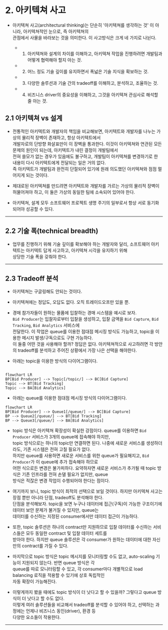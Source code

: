 # 2. 아키텍쳐 사고

- 아키텍쳐 사고(architectural thinking)는 단순히 '아키텍쳐를 생각하는 것' 이 아니라, 아키텍쳐적인 눈으로, 즉 아키텍쳐의  
  관점에서 사물을 바라보는 것을 의미한다. 이 사고방식은 크게 네 가지로 나뉜다.

  - 1. 아키텍쳐와 설계의 차이를 이해하고, 아키텍쳐 작업을 진행하려면 개발팀과 어떻게 협력해야 할지 아는 것.
  - 2. 어느 정도 기술 깊이를 유지하면서 폭넓은 기술 지식을 확보하는 것.
  - 3. 다양한 솔루션과 기술 간의 tradeoff를 이해하고, 분석하고, 조율하는 것.
  - 4. 비즈니스 driver의 중요성을 이해하고, 그것을 아키텍쳐 관심사로 해석할 줄 아는 것.

## 2.1 아키텍쳐 vs 설계

- 전통적인 아키텍트와 개발자의 책임을 비교해보면, 아키텍트와 개발자를 나누는 가상의 물리적 장벽이 존재하고, 항상 아키텍트에서  
  개발자로의 단방향 화살표만이 이 장벽을 통과한다. 이것이 아키텍쳐와 연관된 모든 문제의 원인이 되는데, 아키텍트가 내린 결정이 개발팀에서  
  전혀 쓸모가 없는 경우가 있음에도 불구하고, 개발팀이 아키텍쳐를 변경하기로 한 내용이 다시 아키텍트에게 전달되는 일은 거의 없다.  
  즉 아키텍트가 개발팀과 완전히 단절되어 있기에 원래 의도했던 아키텍쳐와 점점 멀어지게 되는 것이다.

- 제대로된 아키텍쳐를 만드려면 아키텍트와 개발자를 가르는 가상의 물리적 장벽이 허물어져야 하고, 이 둘은 가상의 동일한 팀에 소속되어 있어야 한다.

- 아키텍쳐, 설계 모두 소프트웨어 프로젝트 생명 주기의 일부로서 항상 서로 동기화되어야 성공할 수 있다.

---

## 2.2 기술 폭(technical breadth)

- 업무를 진행하기 위해 기술 깊이를 확보해야 하는 개발자와 달리, 소프트웨어 아키텍트는 아키텍트 답게 사고하고, 아키텍쳐 시각을 유지하기 위해  
  상당한 기술 폭을 갖춰야 한다.

---

## 2.3 Tradeoff 분석

- 아키텍쳐는 구글링해도 안되는 것이다.
- 아키텍쳐에는 정답도, 오답도 없다. 오직 트레이드오프만 있을 뿐.

- 경매 참가자들이 원하는 물품에 입찰하는 경매 시스템을 예시로 보자.  
  `Bid Producer`는 입찰자로부터 입찰을 생성하고, 입찰 금액을 `Bid Capture`, `Bid Tracking`, `Bid Analytics` 서비스에  
  전달한다. 이 작업은 queue를 이용한 점대점 메시징 방식도 가능하고, topic을 이용한 메시지 발생/구독으로도 구현 가능하다.  
  이 둘중 어떤 것을 사용해야 할까? 정답은 없다. 아키텍쳐적으로 사고하려면 각 방안의 tradeoff를 분석하고 주어진 상황에서 가장 나은 선택을 해야한다.

- 아래는 topic을 이용한 방식의 다이어그램이다.

```mermaid

flowchart LR
BP[Bid Producer] --> Topic[/topic/] --> BC[Bid Capture]
Topic --> BT[Bid Tracking]
Topic --> BA[Bid Analytics]
```

- 아래는 queue를 이용한 점대점 메시징 방식의 다이어그램이다.

```mermaid
flowchart LR
BP[Bid Producer] --> Queue1[/queue/] --> BC[Bid Capture]
BP --> Queue2[/queue/] --> BT[Bid Tracking]
BP --> Queue3[/queue/] --> BA[Bid Analytics]
```

- topic 방식은 아키텍쳐 확장성이 확실한 강점이다. queue를 이용하면 `Bid Producer` 서비스가 3개의 queue에 접속해야 하지만,  
  topic 방식으로는 하나의 topic만 연결하면 된다. 나중에 새로운 서비스를 생성하더라도, 기존 시스템은 전혀 고칠 필요가 없다.  
  하지만 queue를 사용하면 새로운 서비스를 위한 queue가 필요해지고, `Bid Producer`가 이 queue에 추가 접속해야 하므로  
  어떤 식으로든 변경은 불가피하다. 요약하자면 새로운 서비스가 추가될 때 topic 방식은 기존 인프라를 전혀 손댈 필요가 없지만, queue  
  방식은 적잖은 변경 작업이 수행되어야 한다는 점이다.

- 여기까지 보니, topic 방식이 최적의 선택으로 보일 것이다. 하지만 아키텍쳐 사고는 장점 뿐만 아니라 단점, tradeoff도 분석해야 한다.  
  단점을 분석해보자. topic을 보면 누구나 데이터에 접근(구독)이 가능한 구조이기에 데이터 보안 문제가 불거질 수 있지만, queue는  
  데이터를 수신하는 지정된 consumer에서만 데이터 접근이 가능하다.

- 또한, topic 솔루션은 하나의 contract만 지원하므로 입찰 데이터를 수신하는 서비스들은 모두 동일한 contract 및 입찰 데이터 세트를  
  받아야 한다. 하지만 queue 솔루션은 각 consumer가 원하는 데이터에 대한 자신만의 contract를 가질 수 있다.

- 마지막으로 topic 방식은 topic 메시지를 모니터링할 수도 없고, auto-scaling 기능이 지원되지 않는다. 반면 queue 방식은 각  
  queue를 따로 모니터링할 수 있고, 각 consumer마다 개별적으로 load balancing 로직을 적용할 수 있기에 상호 독립적인  
  자동 확장이 가능해진다.

- 이렇게까지 봤을 때에도 topic 방식이 더 낫다고 할 수 있을까? 그렇다고 queue 방식이 더 낫다고 할 수도 없다.  
  이렇게 여러 솔루션들을 비교해서 tradeoff를 분석할 수 있어야 하고, 선택하는 과정에는 언제나 비즈니스 동인(driver), 환경 등  
  다양한 요소들이 작용한다.

---
